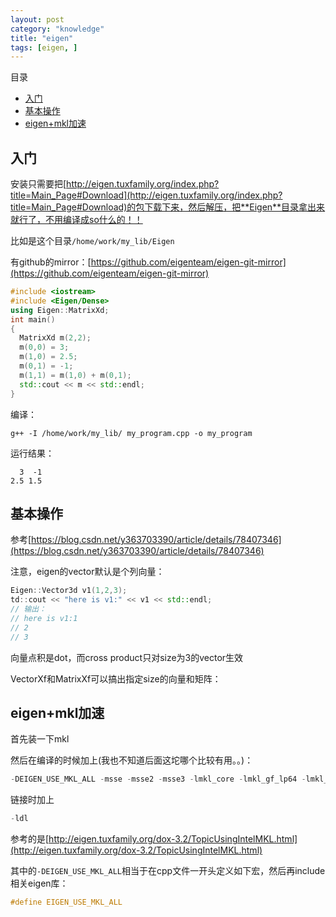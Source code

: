 ```yaml
---
layout: post
category: "knowledge"
title: "eigen"
tags: [eigen, ]
---
```


目录

<!-- TOC -->

- [入门](#%E5%85%A5%E9%97%A8)
- [基本操作](#%E5%9F%BA%E6%9C%AC%E6%93%8D%E4%BD%9C)
- [eigen+mkl加速](#eigenmkl%E5%8A%A0%E9%80%9F)

<!-- /TOC -->

## 入门

安装只需要把[http://eigen.tuxfamily.org/index.php?title=Main_Page#Download](http://eigen.tuxfamily.org/index.php?title=Main_Page#Download)的包下载下来，然后解压，把**Eigen**目录拿出来就行了，不用编译成so什么的！！

比如是这个目录```/home/work/my_lib/Eigen```

有github的mirror：[https://github.com/eigenteam/eigen-git-mirror](https://github.com/eigenteam/eigen-git-mirror)

```c++
#include <iostream>
#include <Eigen/Dense>
using Eigen::MatrixXd;
int main()
{
  MatrixXd m(2,2);
  m(0,0) = 3;
  m(1,0) = 2.5;
  m(0,1) = -1;
  m(1,1) = m(1,0) + m(0,1);
  std::cout << m << std::endl;
}
```

编译：

```shell
g++ -I /home/work/my_lib/ my_program.cpp -o my_program
```

运行结果：

```shell
  3  -1
2.5 1.5
```

## 基本操作

参考[https://blog.csdn.net/y363703390/article/details/78407346](https://blog.csdn.net/y363703390/article/details/78407346)

注意，eigen的vector默认是个列向量：

```c++
Eigen::Vector3d v1(1,2,3);
td::cout << "here is v1:" << v1 << std::endl;
// 输出：
// here is v1:1
// 2
// 3
```

向量点积是dot，而cross product只对size为3的vector生效

VectorXf和MatrixXf可以搞出指定size的向量和矩阵：

## eigen+mkl加速

首先装一下mkl

然后在编译的时候加上(我也不知道后面这坨哪个比较有用。。)：

```c++
-DEIGEN_USE_MKL_ALL -msse -msse2 -msse3 -lmkl_core -lmkl_gf_lp64 -lmkl_intel_lp64 -lmkl_sequential -lmkl_def -lmkl_mc3
```

链接时加上

```c++
-ldl
```

参考的是[http://eigen.tuxfamily.org/dox-3.2/TopicUsingIntelMKL.html](http://eigen.tuxfamily.org/dox-3.2/TopicUsingIntelMKL.html)

其中的```-DEIGEN_USE_MKL_ALL```相当于在cpp文件一开头定义如下宏，然后再include相关eigen库：

```c++
#define EIGEN_USE_MKL_ALL
```
